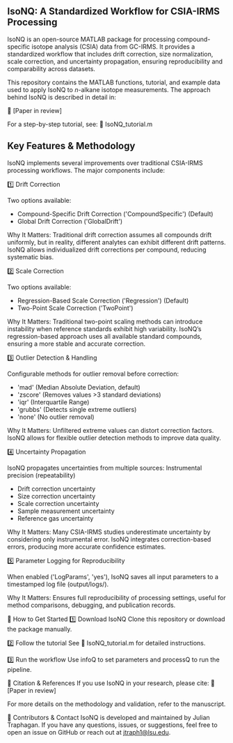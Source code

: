 ## IsoNQ: A Standardized Workflow for CSIA-IRMS Processing
IsoNQ is an open-source MATLAB package for processing compound-specific isotope analysis (CSIA) data from GC-IRMS. It provides a standardized workflow that includes drift correction, size normalization, scale correction, and uncertainty propagation, ensuring reproducibility and comparability across datasets.

This repository contains the MATLAB functions, tutorial, and example data used to apply IsoNQ to _n_-alkane isotope measurements. The approach behind IsoNQ is described in detail in:

📄 [Paper in review]

For a step-by-step tutorial, see:
📖 IsoNQ_tutorial.m

## Key Features & Methodology
IsoNQ implements several improvements over traditional CSIA-IRMS processing workflows. The major components include:

1️⃣ Drift Correction

Two options available:
- Compound-Specific Drift Correction ('CompoundSpecific') (Default)
- Global Drift Correction ('GlobalDrift')

Why It Matters: Traditional drift correction assumes all compounds drift uniformly, but in reality, different analytes can exhibit different drift patterns. IsoNQ allows individualized drift corrections per compound, reducing systematic bias.

2️⃣ Scale Correction

Two options available:
- Regression-Based Scale Correction ('Regression') (Default)
- Two-Point Scale Correction ('TwoPoint')

Why It Matters: Traditional two-point scaling methods can introduce instability when reference standards exhibit high variability. IsoNQ’s regression-based approach uses all available standard compounds, ensuring a more stable and accurate correction.

3️⃣ Outlier Detection & Handling

Configurable methods for outlier removal before correction:
- 'mad' (Median Absolute Deviation, default)
- 'zscore' (Removes values >3 standard deviations)
- 'iqr' (Interquartile Range)
- 'grubbs' (Detects single extreme outliers)
- 'none' (No outlier removal)

Why It Matters: Unfiltered extreme values can distort correction factors. IsoNQ allows for flexible outlier detection methods to improve data quality.

4️⃣ Uncertainty Propagation

IsoNQ propagates uncertainties from multiple sources:
Instrumental precision (repeatability)
- Drift correction uncertainty
- Size correction uncertainty
- Scale correction uncertainty
- Sample measurement uncertainty
- Reference gas uncertainty
  
Why It Matters: Many CSIA-IRMS studies underestimate uncertainty by considering only instrumental error. IsoNQ integrates correction-based errors, producing more accurate confidence estimates.

5️⃣ Parameter Logging for Reproducibility

When enabled ('LogParams', 'yes'), IsoNQ saves all input parameters to a timestamped log file (output/logs/).

Why It Matters: Ensures full reproducibility of processing settings, useful for method comparisons, debugging, and publication records.

📖 How to Get Started
1️⃣ Download IsoNQ
Clone this repository or download the package manually.

2️⃣ Follow the tutorial
See 📖 IsoNQ_tutorial.m for detailed instructions.

3️⃣ Run the workflow
Use infoQ to set parameters and processQ to run the pipeline.

🔗 Citation & References
If you use IsoNQ in your research, please cite:
📄 [Paper in review]

For more details on the methodology and validation, refer to the manuscript.

👥 Contributors & Contact
IsoNQ is developed and maintained by Julian Traphagan. If you have any questions, issues, or suggestions, feel free to open an issue on GitHub or reach out at jtraph1@lsu.edu.
